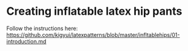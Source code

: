 # Creating inflatable latex hip pants

Follow the instructions here: https://github.com/kigyui/latexpatterns/blob/master/infltablehips/01-introduction.md
